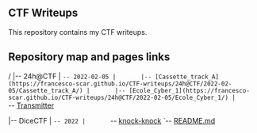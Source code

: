 ## CTF Writeups

This repository contains my CTF writeups.

## Repository map and pages links

/
|-- 24h@CTF
|   `-- 2022-02-05
|       |-- [Cassette_track_A](https://francesco-scar.github.io/CTF-writeups/24h@CTF/2022-02-05/Cassette_track_A/)
|       |-- [Ecole_Cyber_1](https://francesco-scar.github.io/CTF-writeups/24h@CTF/2022-02-05/Ecole_Cyber_1/)
|       `-- [Transmitter](https://francesco-scar.github.io/CTF-writeups/24h@CTF/2022-02-05/Transmitter/)

|-- DiceCTF
|   `-- 2022
|       `-- [knock-knock](https://francesco-scar.github.io/CTF-writeups/DiceCTF/2022/knock-knock/)
`-- [README.md](https://francesco-scar.github.io/CTF-writeups/)
